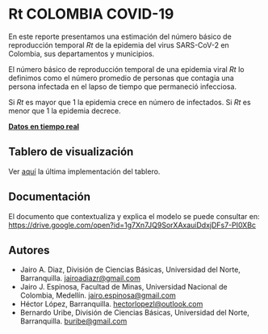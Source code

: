 # Rt COLOMBIA COVID-19

En este reporte presentamos una estimación del número básico de reproducción temporal *Rt* de la epidemia del virus SARS-CoV-2 en Colombia, sus departamentos y municipios.

El número básico de reproducción temporal de una epidemia viral *Rt* lo definimos como el número promedio de personas que contagia una persona infectada en el lapso de tiempo que permaneció infecciosa.

Si *Rt* es mayor que 1 la epidemia crece en número de infectados. Si *Rt* es menor que 1 la epidemia decrece.

[**Datos en tiempo real**](
https://www.datos.gov.co/Salud-y-Protecci-n-Social/Casos-positivos-de-COVID-19-en-Colombia/gt2j-8ykr/data) 

## Tablero de visualización

Ver [aquí](http://rtcolombia.com/) la última implementación del tablero.

## Documentación

El documento que contextualiza y explica el modelo se puede consultar en:
https://drive.google.com/open?id=1g7Xn7JQ9SorXAxauiDdxjDFs7-PI0XBc

## Autores

- Jairo A. Diaz, División de Ciencias Básicas, Universidad del Norte, Barranquilla. jairoadiazr@gmail.com
- Jairo J. Espinosa, Facultad de Minas, Universidad Nacional de Colombia, Medellín. jairo.espinosa@gmail.com
- Héctor López, Barranquilla. hectorlopezl@outlook.com
- Bernardo Uribe, División de Ciencias Básicas, Universidad del Norte, Barranquilla. buribe@gmail.com
